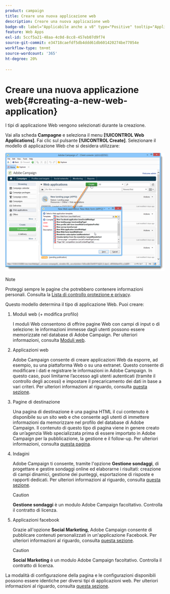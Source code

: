 ```yaml
---
product: campaign
title: Creare una nuova applicazione web
description: Creare una nuova applicazione web
badge-v8: label="Applicabile anche a v8" type="Positive" tooltip="Applicabile anche a Campaign v8"
feature: Web Apps
exl-id: 5ccf5a21-48aa-4c0d-8cc8-457eb07d9f74
source-git-commit: e34718caefdf5db4ddd61db601420274be77054e
workflow-type: tm+mt
source-wordcount: '365'
ht-degree: 20%

---
```


# Creare una nuova applicazione web{#creating-a-new-web-application}



I tipi di applicazione Web vengono selezionati durante la creazione.

Vai alla scheda **Campagne** e seleziona il menu **[!UICONTROL Web Applications]**. Fai clic sul pulsante **[!UICONTROL Create]**. Selezionare il modello di applicazione Web che si desidera utilizzare:

![](assets/webapp_create_from_campaign.png)

>[!NOTE]
>
>Proteggi sempre le pagine che potrebbero contenere informazioni personali. Consulta la [Lista di controllo protezione e privacy](https://helpx.adobe.com/campaign/kb/acc-security.html#privacy).

Questo modello determina il tipo di applicazione Web. Puoi creare:

1. Moduli web (+ modifica profilo)

   I moduli Web consentono di offrire pagine Web con campi di input o di selezione: le informazioni immesse dagli utenti possono essere memorizzate nel database di Adobe Campaign. Per ulteriori informazioni, consulta [Moduli web](about-web-forms.md).

1. Applicazioni web

   Adobe Campaign consente di creare applicazioni Web da esporre, ad esempio, su una piattaforma Web o su una extranet. Questo consente di modificare i dati e registrare le informazioni in Adobe Campaign. In questo caso, puoi limitarne l’accesso agli utenti autenticati (tramite il controllo degli accessi) e impostare il precaricamento dei dati in base a vari criteri. Per ulteriori informazioni al riguardo, consulta [questa sezione](about-web-applications.md).

1. Pagine di destinazione

   Una pagina di destinazione è una pagina HTML il cui contenuto è disponibile su un sito web e che consente agli utenti di immettere informazioni da memorizzare nel profilo del database di Adobe Campaign. Il contenuto di questo tipo di pagina viene in genere creato da un’agenzia Web specializzata prima di essere importato in Adobe Campaign per la pubblicazione, la gestione e il follow-up. Per ulteriori informazioni, consulta [questa pagina](creating-a-landing-page.md).

1. Indagini

   Adobe Campaign ti consente, tramite l&#39;opzione **Gestione sondaggi**, di progettare e gestire sondaggi online ed elaborarne i risultati: creazione di campi dinamici, gestione dei punteggi, esportazione di risposte e rapporti dedicati. Per ulteriori informazioni al riguardo, consulta [questa sezione](../../surveys/using/about-surveys.md).

   >[!CAUTION]
   >
   >**Gestione sondaggi** è un modulo Adobe Campaign facoltativo. Controlla il contratto di licenza.

1. Applicazioni facebook

   Grazie all&#39;opzione **Social Marketing**, Adobe Campaign consente di pubblicare contenuti personalizzati in un&#39;applicazione Facebook. Per ulteriori informazioni al riguardo, consulta [questa sezione](../../social/using/about-social-marketing.md).

   >[!CAUTION]
   >
   >**Social Marketing** è un modulo Adobe Campaign facoltativo. Controlla il contratto di licenza.

La modalità di configurazione della pagina e le configurazioni disponibili possono essere identiche per diversi tipi di applicazioni web. Per ulteriori informazioni al riguardo, consulta [questa sezione](about-web-forms.md).
